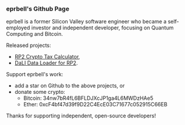 ### eprbell's Github Page

eprbell is a former Silicon Valley software engineer who became a self-employed investor and independent developer, focusing on Quantum Computing and Bitcoin.

Released projects:
* [RP2 Crypto Tax Calculator](https://github.com/eprbell/rp2),
* [DaLI Data Loader for RP2](https://github.com/eprbell/dali-rp2).

Support eprbell's work:
* add a star on Github to the above projects, or
* donate some crypto:
  * Bitcoin: 34nw7bR4fL6BFLDJXcJP1ga4L6MWDzHAe5
  * Ether: 0xcF4bf47d39f9D22C4EcE03C71677c052915C66EB

Thanks for supporting independent, open-source developers!
